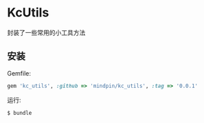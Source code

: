 # KcUtils

封装了一些常用的小工具方法

## 安装

Gemfile:
```ruby
gem 'kc_utils', :github => 'mindpin/kc_utils', :tag => '0.0.1'
```

运行:  
```
$ bundle
```
